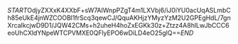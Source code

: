 $START$OdjyZXXxK4XXbF+sW7AIWnpPZgT4m1LXVbj6/iJ0iYU0acUqASLmbCh85eUkE4jnWZCOOBl1frScq3qewCJ/QquAKHjzYMyzYzM2U2GPEgHdL/7gnXrcaIkcjwD9D1/JQW42CMs+h2uheH4hoZxEGKk30z+Ztzz4A8hlLwJbCCC6eoUhCXldYNpeWTCPVMXE0QFlyEPO6wDiLD4eO25glQ==$END$
